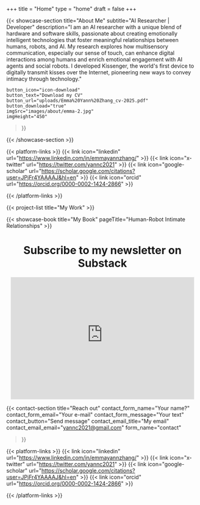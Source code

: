 +++
title =  "Home"
type = "home"
draft = false
+++

{{< showcase-section
    title="About Me"
    subtitle="AI Researcher | Developer"
    description="I am an AI researcher with a unique blend of hardware and software skills, passionate about creating emotionally intelligent technologies that foster meaningful relationships between humans, robots, and AI. My research explores how multisensory communication, especially our sense of touch, can enhance digital interactions among humans and enrich emotional engagement with AI agents and social robots. I developed Kissenger, the world's first device to digitally transmit kisses over the Internet, pioneering new ways to convey intimacy through technology."

    button_icon="icon-download"
    button_text="Download my CV"
    button_url="uploads/Emma%20Yann%20Zhang_cv-2025.pdf"
    button_download="true"
    imgSrc="images/about/emma-2.jpg"
    imgHeight="450"
 >}}

{{< /showcase-section >}} 

 {{< platform-links >}}
    {{< link icon="linkedin" url="https://www.linkedin.com/in/emmayannzhang/" >}}
    {{< link icon="x-twitter" url="https://twitter.com/yannc2021" >}}
    {{< link icon="google-scholar" url="https://scholar.google.com/citations?user=JPjFr4YAAAAJ&hl=en" >}}
    {{< link icon="orcid" url="https://orcid.org/0000-0002-1424-2866" >}}

{{< /platform-links >}}

{{< project-list
    title="My Work" >}} 

{{< showcase-book title="My Book" pageTitle="Human-Robot Intimate Relationships" >}}

<div style="text-align: center;">
    <h1>Subscribe to my newsletter on Substack</h1>
    <iframe src="https://rejectandpublish.substack.com/embed" width="480" height="320" style="border:1px solid #EEE; background:white;" frameborder="0" scrolling="no"></iframe>
</div>

{{< contact-section
    title="Reach out" 
    contact_form_name="Your name?"
    contact_form_email="Your e-mail"
    contact_form_message="Your text"
    contact_button="Send message"
    contact_email_title="My email"
    contact_email_email="yannc2021@gmail.com"
    form_name="contact"
>}}


 {{< platform-links >}}
    {{< link icon="linkedin" url="https://www.linkedin.com/in/emmayannzhang/" >}}
    {{< link icon="x-twitter" url="https://twitter.com/yannc2021" >}}
    {{< link icon="google-scholar" url="https://scholar.google.com/citations?user=JPjFr4YAAAAJ&hl=en" >}}
    {{< link icon="orcid" url="https://orcid.org/0000-0002-1424-2866" >}}

{{< /platform-links >}}
